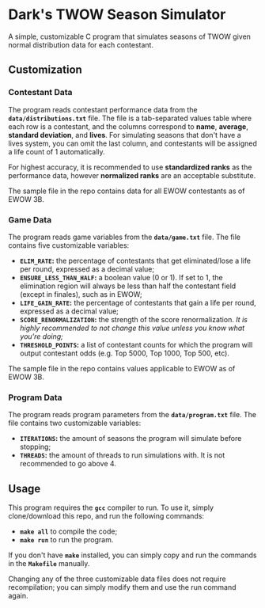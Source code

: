 # Dark's TWOW Season Simulator
A simple, customizable C program that simulates seasons of TWOW given normal distribution data for each contestant.

## Customization

### Contestant Data
The program reads contestant performance data from the **`data/distributions.txt`** file. The file is a tab-separated values table where each row is a contestant, and the columns correspond to **name**, **average**, **standard deviation**, and **lives**. For simulating seasons that don't have a lives system, you can omit the last column, and contestants will be assigned a life count of 1 automatically.

For highest accuracy, it is recommended to use **standardized ranks** as the performance data, however **normalized ranks** are an acceptable substitute.

The sample file in the repo contains data for all EWOW contestants as of EWOW 3B.

### Game Data

The program reads game variables from the **`data/game.txt`** file. The file contains five customizable variables:

* **`ELIM_RATE`:** the percentage of contestants that get eliminated/lose a life per round, expressed as a decimal value;
* **`ENSURE_LESS_THAN_HALF`:** a boolean value (0 or 1). If set to 1, the elimination region will always be less than half the contestant field (except in finales), such as in EWOW;
* **`LIFE_GAIN_RATE`:** the percentage of contestants that gain a life per round, expressed as a decimal value;
* **`SCORE_RENORMALIZATION`:** the strength of the score renormalization. _It is highly recommended to not change this value unless you know what you're doing;_
* **`THRESHOLD_POINTS`:** a list of contestant counts for which the program will output contestant odds (e.g. Top 5000, Top 1000, Top 500, etc).

The sample file in the repo contains values applicable to EWOW as of EWOW 3B.

### Program Data

The program reads program parameters from the **`data/program.txt`** file. The file contains two customizable variables:

* **`ITERATIONS`:** the amount of seasons the program will simulate before stopping;
* **`THREADS`:** the amount of threads to run simulations with. It is not recommended to go above 4.

## Usage

This program requires the **`gcc`** compiler to run. To use it, simply clone/download this repo, and run the following commands:

* **`make all`** to compile the code;
* **`make run`** to run the program.

If you don't have **`make`** installed, you can simply copy and run the commands in the **`Makefile`** manually.

Changing any of the three customizable data files does not require recompilation; you can simply modify them and use the run command again.
